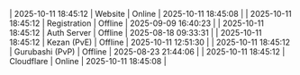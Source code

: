 | 2025-10-11 18:45:12 | Website | Online | 2025-10-11 18:45:08 |
| 2025-10-11 18:45:12 | Registration | Offline | 2025-09-09 16:40:23 |
| 2025-10-11 18:45:12 | Auth Server | Offline | 2025-08-18 09:33:31 |
| 2025-10-11 18:45:12 | Kezan (PvE) | Offline | 2025-10-11 12:51:30 |
| 2025-10-11 18:45:12 | Gurubashi (PvP) | Offline | 2025-08-23 21:44:06 |
| 2025-10-11 18:45:12 | Cloudflare | Online | 2025-10-11 18:45:08 |
